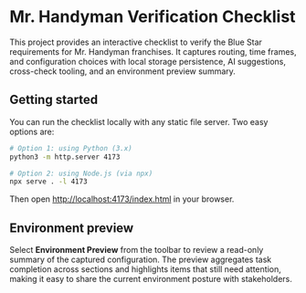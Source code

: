 # Mr. Handyman Verification Checklist

This project provides an interactive checklist to verify the Blue Star requirements for Mr. Handyman franchises. It captures routing, time frames, and configuration choices with local storage persistence, AI suggestions, cross-check tooling, and an environment preview summary.

## Getting started

You can run the checklist locally with any static file server. Two easy options are:

```bash
# Option 1: using Python (3.x)
python3 -m http.server 4173

# Option 2: using Node.js (via npx)
npx serve . -l 4173
```

Then open [http://localhost:4173/index.html](http://localhost:4173/index.html) in your browser.

## Environment preview

Select **Environment Preview** from the toolbar to review a read-only summary of the captured configuration. The preview aggregates task completion across sections and highlights items that still need attention, making it easy to share the current environment posture with stakeholders.
